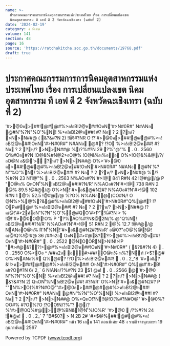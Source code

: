 ```yaml
---
name: >-
  ประกาศคณะกรรมการการนิคมอุตสาหกรรมแห่งประเทศไทย เรื่อง การเปลี่ยนแปลงเขต
  นิคมอุตสาหกรรม ที เอฟ ดี 2 จังหวัดฉะเชิงเทรา (ฉบับที่ 2)
date: '2024-02-19'
category: ง พิเศษ
volume: 141
section: 48
page: 16
source: 'https://ratchakitcha.soc.go.th/documents/19768.pdf'
draft: true
---
```


# ประกาศคณะกรรมการการนิคมอุตสาหกรรมแห่งประเทศไทย เรื่อง การเปลี่ยนแปลงเขต นิคมอุตสาหกรรม ที เอฟ ดี 2 จังหวัดฉะเชิงเทรา (ฉบับที่ 2)

'#>@0ค>##!@#@#%>ค!อB!2@ห##!OหN'#>N#0R#" N#ANอ @#N'%?N"%O'%N! %>ค!อB!2@ห##! #? Nอ ? 2 ?ห/? >N>N##@ ( &?&#?N 2) !@!#?NR O !?'#>@0ค>##!@#@#%>ค!อB!2@ห##!OหN'#>N#0R#" N#ANอ @#? !?O %>ค!อB!2@ห##! #? Nอ ? 2 ?ห/? >N>N##@ %/?%#?N 29 ?%"@"%  . 0 . 2560 Q%#Oอ#?N !O@&%#N@2>อO@% !O@&%ห%ออ O%>!O@&%&@/?/ อO@N อ&@'> ?ห/? >N>N##@ O%>'#>@0 ค>##!@#@#%>ค!อB!2@ห##!OหN'#>N#0R#" N#ANอ @#N'%?N"%O'%N! %>ค!อB!2@ห##! #? Nอ ? 2 ?ห/? >N>N##@ %/?%#?N 23 N!1@"%  . 0 . 2563 N%AOอ#?N'#>!@ 841 R#N 42 !@#@/@ P "O@ห% QหON'็%N!อB!2@ห##!#?N/R' N%AOอ#?N'#>!@ 738 R#N 2 @% 89.5 !@#@/@ O%>N!'#>อ&@#N2#? N%AOอ#?N'#>!@ 102 R#N 1 @% 52.5 !@#@/@ %?O% N%ANอ@(CO#N/! O @N%>%@%?&@#%>ค!อB!2@ห##!OหN'#>N#0R#"Q%@#? !?OPค#@# %>ค!อB!2@ห##! #? Nอ ? 2 ?ห/? >N>N##@ !?ค/@!'#>2ค์อN'%?N"%O'%@#QO'#>P"%์#?N > % !@!'#>@0O@!O% P "?%AO%#?N&@2N/% @"Q%N!อB!2@ห##!#?N/R' N%AOอ#?N'#>!@ 51 R#N 2 @% 12.7 !@#@/@ NANอO@ห% R'N'็%N!'#>อ&@#N2#?!NอR' อ@0?"อO@%@!@!ค/@!Q%!@!#@ 36 /##ค2อ OหN#>#@&??!>@#%>ค!อB!2@ห##! OหN'#>N#0R#"  . 0 . 2522 @NOORN>N!N!>!P "#>#@&??!>@#%>ค!อB!2@ห##!OหN'#>N#0R#" ( &?&#?N 4)  . 0 . 2550 O%>Oอ ^ /##ค2อ อ#>##/O@ห% ห%?Nฑ์ />$?@# O%>NANอ%R Q%@#? !?O%>ค!อB!2@ห##!  . 0 . 2_^8 '#>อ&?&!!>ค>##!@#@#%>ค!อB!2@ห##! OหN'#>N#0R#" Q%@#'#>B!ค#?O#?N 6/ 2_` 6 N!ANอ/?%#?N 23 $1 @ค!  . 0 . 2566 @'#>@0 N'%?N"%O'%N! %>ค!อB!2@ห##! #? Nอ ? 2 ?ห/? >N>N##@ ( &?&#?N 2) QหON'็%N!อB!2@ห##! #?N/R' O%>N!'#>อ&@#N2#? P ""N%>O(%#?N#O@"'#>@0ค>##!@#@#%>ค!อB!2@ห##! OหN'#>N#0R#" N#ANอ @#N'%?N"%O'%N! %>ค!อB!2@ห##! #? Nอ ? 2 ?ห/? >N>N##@ O%>QหO!?N!!@!O(%#?N#O@"'#>@0%?OO#% #?O%?O !?OO!N/?%"? @/?%'#>@0Q%#@>@%BN&1@N'็%!O%R' '#>@0  /?%#?N 24 !#@ค!  . 0 . 2_` 7 "B#$0? > N 2B 2# '#>$@%##!@#@#%>ค!อB!2@ห##!OหN'#>N#0R#" หน้า 16 เลม 141 ตอนพิเศษ 48 ง ราชกิจจานุเบกษา 19 กุมภาพันธ 2567

Powered by TCPDF (www.tcpdf.org)
